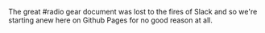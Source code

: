 The great #radio gear document was lost to the fires of Slack and so we're starting anew here on Github Pages for no good reason at all.
